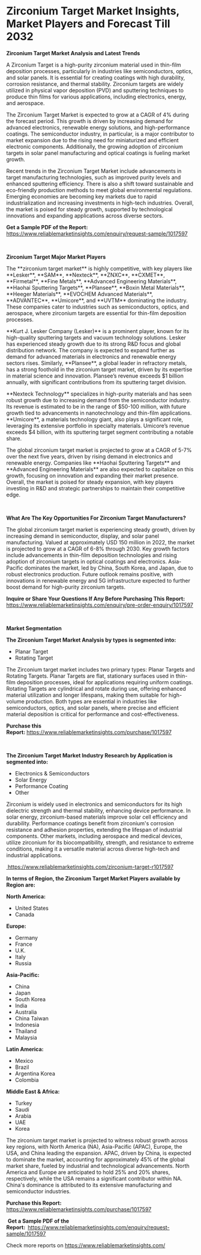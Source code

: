 <p><h1>Zirconium Target Market Insights, Market Players and Forecast Till 2032</h1></p><p><strong>Zirconium Target Market Analysis and Latest Trends</strong></p>
<p><p>A Zirconium Target is a high-purity zirconium material used in thin-film deposition processes, particularly in industries like semiconductors, optics, and solar panels. It is essential for creating coatings with high durability, corrosion resistance, and thermal stability. Zirconium targets are widely utilized in physical vapor deposition (PVD) and sputtering techniques to produce thin films for various applications, including electronics, energy, and aerospace.</p><p>The Zirconium Target Market is expected to grow at a CAGR of 4% during the forecast period. This growth is driven by increasing demand for advanced electronics, renewable energy solutions, and high-performance coatings. The semiconductor industry, in particular, is a major contributor to market expansion due to the rising need for miniaturized and efficient electronic components. Additionally, the growing adoption of zirconium targets in solar panel manufacturing and optical coatings is fueling market growth.</p><p>Recent trends in the Zirconium Target Market include advancements in target manufacturing technologies, such as improved purity levels and enhanced sputtering efficiency. There is also a shift toward sustainable and eco-friendly production methods to meet global environmental regulations. Emerging economies are becoming key markets due to rapid industrialization and increasing investments in high-tech industries. Overall, the market is poised for steady growth, supported by technological innovations and expanding applications across diverse sectors.</p></p>
<p><strong>Get a Sample PDF of the Report:&nbsp;</strong> <a href="https://www.reliablemarketinsights.com/enquiry/request-sample/1017597?utm_campaign=1938&utm_medium=2&utm_source=Github&utm_content=ia&utm_term=26012025&utm_id=zirconium-target">https://www.reliablemarketinsights.com/enquiry/request-sample/1017597</a></p>
<p>&nbsp;</p>
<p><strong>Zirconium Target Major Market Players</strong></p>
<p><p>The **zirconium target market** is highly competitive, with key players like **Lesker**, **SAM**, **Nexteck**, **ZNXC**, **CXMET**, **Firmetal**, **Fine Metals**, **Advanced Engineering Materials**, **Haohai Sputtering Targets**, **Plansee**, **Boxin Metal Materials**, **Heeger Materials**, **EVOCHEM Advanced Materials**, **ADVANTEC**, **Umicore**, and **UVTM** dominating the industry. These companies cater to industries such as semiconductors, optics, and aerospace, where zirconium targets are essential for thin-film deposition processes.</p><p>**Kurt J. Lesker Company (Lesker)** is a prominent player, known for its high-quality sputtering targets and vacuum technology solutions. Lesker has experienced steady growth due to its strong R&D focus and global distribution network. The company is expected to expand further as demand for advanced materials in electronics and renewable energy sectors rises. Similarly, **Plansee**, a global leader in refractory metals, has a strong foothold in the zirconium target market, driven by its expertise in material science and innovation. Plansee’s revenue exceeds $1 billion annually, with significant contributions from its sputtering target division.</p><p>**Nexteck Technology** specializes in high-purity materials and has seen robust growth due to increasing demand from the semiconductor industry. Its revenue is estimated to be in the range of $50-100 million, with future growth tied to advancements in nanotechnology and thin-film applications. **Umicore**, a materials technology giant, also plays a significant role, leveraging its extensive portfolio in specialty materials. Umicore’s revenue exceeds $4 billion, with its sputtering target segment contributing a notable share.</p><p>The global zirconium target market is projected to grow at a CAGR of 5-7% over the next five years, driven by rising demand in electronics and renewable energy. Companies like **Haohai Sputtering Targets** and **Advanced Engineering Materials** are also expected to capitalize on this growth, focusing on innovation and expanding their market presence. Overall, the market is poised for steady expansion, with key players investing in R&D and strategic partnerships to maintain their competitive edge.</p></p>
<p>&nbsp;</p>
<p><strong>What Are The Key Opportunities For Zirconium Target Manufacturers?</strong></p>
<p><p>The global zirconium target market is experiencing steady growth, driven by increasing demand in semiconductor, display, and solar panel manufacturing. Valued at approximately USD 150 million in 2022, the market is projected to grow at a CAGR of 6-8% through 2030. Key growth factors include advancements in thin-film deposition technologies and rising adoption of zirconium targets in optical coatings and electronics. Asia-Pacific dominates the market, led by China, South Korea, and Japan, due to robust electronics production. Future outlook remains positive, with innovations in renewable energy and 5G infrastructure expected to further boost demand for high-purity zirconium targets.</p></p>
<p><strong>Inquire or Share Your Questions If Any Before Purchasing This Report:</strong> <a href="https://www.reliablemarketinsights.com/enquiry/pre-order-enquiry/1017597?utm_campaign=1938&utm_medium=2&utm_source=Github&utm_content=ia&utm_term=26012025&utm_id=zirconium-target">https://www.reliablemarketinsights.com/enquiry/pre-order-enquiry/1017597</a></p>
<p>&nbsp;</p>
<p><strong>Market Segmentation</strong></p>
<p><strong>The Zirconium Target Market Analysis by types is segmented into:</strong></p>
<p><ul><li>Planar Target</li><li>Rotating Target</li></ul></p>
<p><p>The Zirconium target market includes two primary types: Planar Targets and Rotating Targets. Planar Targets are flat, stationary surfaces used in thin-film deposition processes, ideal for applications requiring uniform coatings. Rotating Targets are cylindrical and rotate during use, offering enhanced material utilization and longer lifespans, making them suitable for high-volume production. Both types are essential in industries like semiconductors, optics, and solar panels, where precise and efficient material deposition is critical for performance and cost-effectiveness.</p></p>
<p><strong>Purchase this Report:&nbsp;</strong><a href="https://www.reliablemarketinsights.com/purchase/1017597?utm_campaign=1938&utm_medium=2&utm_source=Github&utm_content=ia&utm_term=26012025&utm_id=zirconium-target">https://www.reliablemarketinsights.com/purchase/1017597</a></p>
<p>&nbsp;</p>
<p><strong>The Zirconium Target Market Industry Research by Application is segmented into:</strong></p>
<p><ul><li>Electronics & Semiconductors</li><li>Solar Energy</li><li>Performance Coating</li><li>Other</li></ul></p>
<p><p>Zirconium is widely used in electronics and semiconductors for its high dielectric strength and thermal stability, enhancing device performance. In solar energy, zirconium-based materials improve solar cell efficiency and durability. Performance coatings benefit from zirconium's corrosion resistance and adhesion properties, extending the lifespan of industrial components. Other markets, including aerospace and medical devices, utilize zirconium for its biocompatibility, strength, and resistance to extreme conditions, making it a versatile material across diverse high-tech and industrial applications.</p></p>
<p><a href="https://www.reliablemarketinsights.com/zirconium-target-r1017597?utm_campaign=1938&utm_medium=2&utm_source=Github&utm_content=ia&utm_term=26012025&utm_id=zirconium-target">&nbsp;https://www.reliablemarketinsights.com/zirconium-target-r1017597</a></p>
<p><strong>In terms of Region, the Zirconium Target Market Players available by Region are:</strong></p>
<p>
    <p> <strong> North America: </strong>
        <ul>
            <li>United States</li>
            <li>Canada</li>
        </ul>
        </p> 
    <p> <strong> Europe: </strong>
        <ul>
            <li>Germany</li>
            <li>France</li>
            <li>U.K.</li>
            <li>Italy</li>
            <li>Russia</li>
        </ul>
        </p> 
    <p> <strong> Asia-Pacific: </strong>
        <ul>
            <li>China</li>
            <li>Japan</li>
            <li>South Korea</li>
            <li>India</li>
            <li>Australia</li>
            <li>China Taiwan</li>
            <li>Indonesia</li>
            <li>Thailand</li>
            <li>Malaysia</li>
        </ul>
        </p> 
    <p> <strong> Latin America: </strong>
        <ul>
            <li>Mexico</li>
            <li>Brazil</li>
            <li>Argentina Korea</li>
            <li>Colombia</li>
        </ul>
        </p> 
    <p> <strong> Middle East & Africa: </strong>
        <ul>
            <li>Turkey</li>
            <li>Saudi</li>
            <li>Arabia</li>
            <li>UAE</li>
            <li>Korea</li>
        </ul>
    </p>
    </p>
<p><p>The zirconium target market is projected to witness robust growth across key regions, with North America (NA), Asia-Pacific (APAC), Europe, the USA, and China leading the expansion. APAC, driven by China, is expected to dominate the market, accounting for approximately 45% of the global market share, fueled by industrial and technological advancements. North America and Europe are anticipated to hold 25% and 20% shares, respectively, while the USA remains a significant contributor within NA. China's dominance is attributed to its extensive manufacturing and semiconductor industries.</p></p>
<p><strong>Purchase this Report: </strong><a href="https://www.reliablemarketinsights.com/purchase/1017597?utm_campaign=1938&utm_medium=2&utm_source=Github&utm_content=ia&utm_term=26012025&utm_id=zirconium-target">https://www.reliablemarketinsights.com/purchase/1017597</a></p>
<p>&nbsp;<strong>Get a Sample PDF of the Report:&nbsp;&nbsp;</strong><a href="https://www.reliablemarketinsights.com/enquiry/request-sample/1017597?utm_campaign=1938&utm_medium=2&utm_source=Github&utm_content=ia&utm_term=26012025&utm_id=zirconium-target">https://www.reliablemarketinsights.com/enquiry/request-sample/1017597</a></p>
<p><strong></strong></p>
<p>Check more reports on <a href="https://www.reliablemarketinsights.com/?utm_campaign=1938&utm_medium=2&utm_source=Github&utm_content=ia&utm_term=26012025&utm_id=zirconium-target">https://www.reliablemarketinsights.com/</a></p>